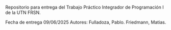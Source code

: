 Repositorio para entrega del Trabajo Práctico Integrador de Programación I de la UTN FRSN.

Fecha de entrega 09/06/2025
Autores: Fulladoza, Pablo.
         Friedmann, Matias.
